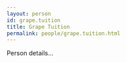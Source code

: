 ```yaml
---
layout: person
id: grape.tuition
title: Grape Tuition
permalink: people/grape.tuition.html
---
```


Person details...